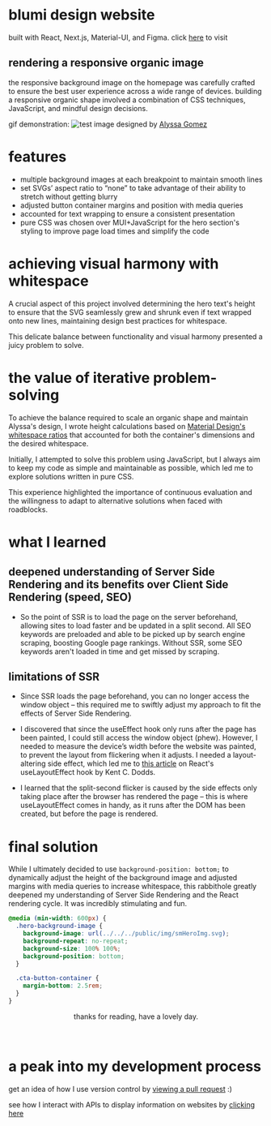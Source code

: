 # blumi design website

built with React, Next.js, Material-UI, and Figma. click [here](blumidesign.ca) to visit

<!-- ![](https://cdn.jsdelivr.net/gh/devicons/devicon/icons/react/react-original-wordmark.svg)

<img src="https://cdn.jsdelivr.net/gh/devicons/devicon/icons/react/react-original-wordmark.svg" width="70" height="auto" display="inline"  />

<img src="https://cdn.jsdelivr.net/gh/devicons/devicon/icons/nextjs/nextjs-original-wordmark.svg" width="70" height="auto" display="inline"  /> -->

<!-- ![Author](https://img.shields.io/badge/LinkedIn-blue?logo=linkedin&abelColorblue) -->

## rendering a responsive organic image

the responsive background image on the homepage was carefully crafted to ensure the best user experience across a wide range of devices. building a responsive organic shape involved a combination of CSS techniques, JavaScript, and mindful design decisions.

gif demonstration:
![test](/public/img/blumiGif.gif)
image designed by [Alyssa Gomez](https://www.linkedin.com/in/alyssagomez29/)

# features

- multiple background images at each breakpoint to maintain smooth lines
- set SVGs’ aspect ratio to “none” to take advantage of their ability to stretch without getting blurry
- adjusted button container margins and position with media queries
- accounted for text wrapping to ensure a consistent presentation
- pure CSS was chosen over MUI+JavaScript for the hero section's styling to improve page load times and simplify the code

# achieving visual harmony with whitespace

A crucial aspect of this project involved determining the hero text's height to ensure that the SVG seamlessly grew and shrunk even if text wrapped onto new lines, maintaining design best practices for whitespace.

This delicate balance between functionality and visual harmony presented a juicy problem to solve.

# the value of iterative problem-solving

To achieve the balance required to scale an organic shape and maintain Alyssa's design, I wrote height calculations based on [Material Design's whitespace ratios](https://m2.material.io/design/layout/spacing-methods.html) that accounted for both the container's dimensions and the desired whitespace.

Initially, I attempted to solve this problem using JavaScript, but I always aim to keep my code as simple and maintainable as possible, which led me to explore solutions written in pure CSS.

This experience highlighted the importance of continuous evaluation and the willingness to adapt to alternative solutions when faced with roadblocks.

# what I learned

## deepened understanding of Server Side Rendering and its benefits over Client Side Rendering (speed, SEO)

- So the point of SSR is to load the page on the server beforehand, allowing sites to load faster and be updated in a split second. All SEO keywords are preloaded and able to be picked up by search engine scraping, boosting Google page rankings. Without SSR, some SEO keywords aren't loaded in time and get missed by scraping.

## limitations of SSR

- Since SSR loads the page beforehand, you can no longer access the window object – this required me to swiftly adjust my approach to fit the effects of Server Side Rendering.

- I discovered that since the useEffect hook only runs after the page has been painted, I could still access the window object (phew). However, I needed to measure the device’s width before the website was painted, to prevent the layout from flickering when it adjusts. I needed a layout-altering side effect, which led me to [this article](https://kentcdodds.com/blog/useeffect-vs-uselayouteffect) on React's useLayoutEffect hook by Kent C. Dodds.

- I learned that the split-second flicker is caused by the side effects only taking place after the browser has rendered the page – this is where useLayoutEffect comes in handy, as it runs after the DOM has been created, but before the page is rendered.

# final solution

While I ultimately decided to use `background-position: bottom;` to dynamically adjust the height of the background image and adjusted margins with media queries to increase whitespace, this rabbithole greatly deepened my understanding of Server Side Rendering and the React rendering cycle. It was incredibly stimulating and fun.

```css
@media (min-width: 600px) {
  .hero-background-image {
    background-image: url(../../../public/img/smHeroImg.svg);
    background-repeat: no-repeat;
    background-size: 100% 100%;
    background-position: bottom;
  }

  .cta-button-container {
    margin-bottom: 2.5rem;
  }
}
```

<div align="center">thanks for reading, have a lovely day.</div>
<br></br>

# a peak into my development process

get an idea of how I use version control by [viewing a pull request](https://github.com/tiganabryan/blumi-nextjs/pull/14) :)

see how I interact with APIs to display information on websites by [clicking here](https://github.com/tiganabryan/goalTrackerBE/blob/master/routes/controllers/goalTrackerController.js)

<!-- ---

## run on localhost

- Install dependencies: `yarn install`
- Start the server: `yarn run dev`
- Build on production: `yarn run build`

## built with

- React
- MUI
- NextJS
- Figma -->

